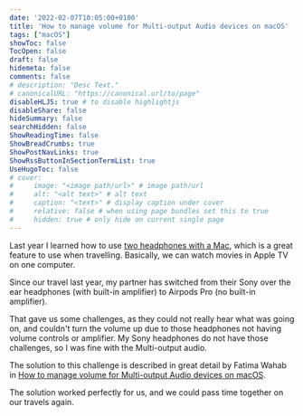 ```yaml
---
date: '2022-02-07T10:05:00+0100'
title: 'How to manage volume for Multi-output Audio devices on macOS'
tags: ["macOS"]
showToc: false
TocOpen: false
draft: false
hidemeta: false
comments: false
# description: "Desc Text."
# canonicalURL: "https://canonical.url/to/page"
disableHLJS: true # to disable highlightjs
disableShare: false
hideSummary: false
searchHidden: false
ShowReadingTime: false
ShowBreadCrumbs: true
ShowPostNavLinks: true
ShowRssButtonInSectionTermList: true
UseHugoToc: false
# cover:
#     image: "<image path/url>" # image path/url
#     alt: "<alt text>" # alt text
#     caption: "<text>" # display caption under cover
#     relative: false # when using page bundles set this to true
#     hidden: true # only hide on current single page
---
```


Last year I learned how to use [two headphones with a Mac](/2021/05/24/two-headphones-with-a-mac/), which is a great feature to use when travelling. Basically, we can watch movies in Apple TV on one computer.

Since our travel last year, my partner has switched from their Sony over the ear headphones (with built-in amplifier) to Airpods Pro (no built-in amplifier).

That gave us some challenges, as they could not really hear what was going on, and couldn't turn the volume up due to those headphones not having volume controls or amplifier. My Sony headphones do not have those challenges, so I was fine with the Multi-output audio.

The solution to this challenge is described in great detail by Fatima Wahab in [How to manage volume for Multi-output Audio devices on macOS](https://www.addictivetips.com/mac-os/manage-volume-for-multi-output-audio-devices-on-macos/).

The solution worked perfectly for us, and we could pass time together on our travels again.

